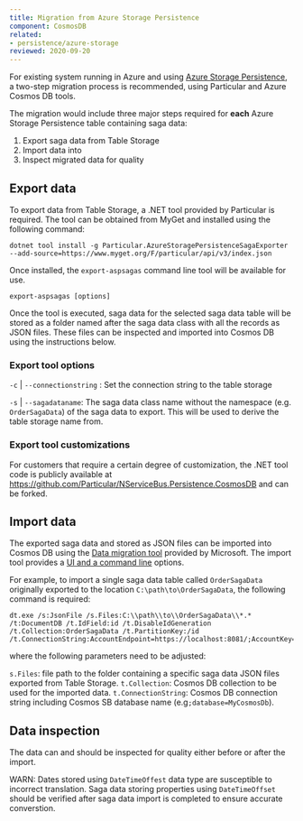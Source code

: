 ```yaml
---
title: Migration from Azure Storage Persistence
component: CosmosDB
related:
- persistence/azure-storage
reviewed: 2020-09-20
---
```


For existing system running in Azure and using [Azure Storage Persistence](/persistence/azure-storage), a two-step migration process is recommended, using Particular and Azure Cosmos DB tools.

The migration would include three major steps required for **each** Azure Storage Persistence table containing saga data:

1. Export saga data from Table Storage
1. Import data into
1. Inspect migrated data for quality

## Export data

To export data from Table Storage, a .NET tool provided by Particular is required. The tool can be obtained from MyGet and installed using the following command:

```
dotnet tool install -g Particular.AzureStoragePersistenceSagaExporter --add-source=https://www.myget.org/F/particular/api/v3/index.json
```

Once installed, the `export-aspsagas` command line tool will be available for use.

`export-aspsagas [options]`

Once the tool is executed, saga data for the selected saga data table will be stored as a folder named after the saga data class with all the records as JSON files. These files can be inspected and imported into Cosmos DB using the instructions below.

### Export tool options
 
`-c` | `--connectionstring` : Set the connection string to the table storage

`-s` | `--sagadataname`: The saga data class name without the namespace (e.g. `OrderSagaData`) of the saga data to export. This will be used to derive the table storage name from.

### Export tool customizations

For customers that require a certain degree of customization, the .NET tool code is publicly available at https://github.com/Particular/NServiceBus.Persistence.CosmosDB and can be forked.

## Import data

The exported saga data and stored as JSON files can be imported into Cosmos DB using the [Data migration tool](https://docs.microsoft.com/en-us/azure/cosmos-db/import-data#Install) provided by Microsoft. The import tool provides a [UI and a command line](https://docs.microsoft.com/en-us/azure/cosmos-db/import-data#AzureTableSource) options.

For example, to import a single saga data table called `OrderSagaData` originally exported to the location `C:\path\to\OrderSagaData`, the following command is required:

```
dt.exe /s:JsonFile /s.Files:C:\\path\\to\\OrderSagaData\\*.* /t:DocumentDB /t.IdField:id /t.DisableIdGeneration /t.Collection:OrderSagaData /t.PartitionKey:/id /t.ConnectionString:AccountEndpoint=https://localhost:8081/;AccountKey=C2y6yDjf5/R+ob0N8A7Cgv30VRDJIWEHLM+4QDU5DE2nQ9nDuVTqobD4b8mGGyPMbIZnqyMsEcaGQy67XIw/Jw==;database=CosmosDBPersistence
```
where the following parameters need to be adjusted:

`s.Files`: file path to the folder containing a specific saga data JSON files exported from Table Storage.
`t.Collection`: Cosmos DB collection to be used for the imported data.
`t.ConnectionString`: Cosmos DB connection string including Cosmos SB database name (e.g`;database=MyCosmosDb`).

## Data inspection

The data can and should be inspected for quality either before or after the import.

WARN: Dates stored using `DateTimeOffest` data type are susceptible to incorrect translation. Saga data storing properties using `DateTimeOffset` should be verified after saga data import is completed to ensure accurate converstion.
